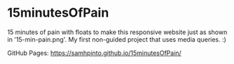 # 15minutesOfPain  
15 minutes of pain with floats to make this responsive website just as shown in '15-min-pain.png'.
My first non-guided project that uses media queries. :)  

GitHub Pages: https://samhpinto.github.io/15minutesOfPain/  
